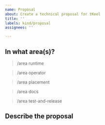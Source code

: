 ```yaml
---
name: Proposal
about: Create a technical proposal for tKeel
title: ''
labels: kind/proposal
assignees: ''

---
```

<!-- If you need to report a security issue please visit https://docs.tKeel.io/operations/support/support-security-issues -->
## In what area(s)?

<!-- Remove the '> ' to select -->

> /area runtime

> /area operator

> /area placement

> /area docs

> /area test-and-release
## Describe the proposal
<!-- Please use this for a concrete design proposal for functionality. -->
<!-- If you just want to request a new feature and discuss the possible business value, create a Feature Request. -->
